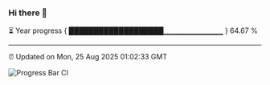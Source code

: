 ### Hi there 👋

⏳ Year progress { ███████████████████▁▁▁▁▁▁▁▁▁▁▁ } 64.67 %

---

⏰ Updated on Mon, 25 Aug 2025 01:02:33 GMT

![Progress Bar CI](https://github.com/code-lakshay/GitHub-Actions-Demo/workflows/Progress%20Bar%20CI/badge.svg)
